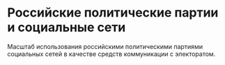 # Российские политические партии и социальные сети
Масштаб использования российскими политическими партиями социальных сетей в качестве средств коммуникации с электоратом.
